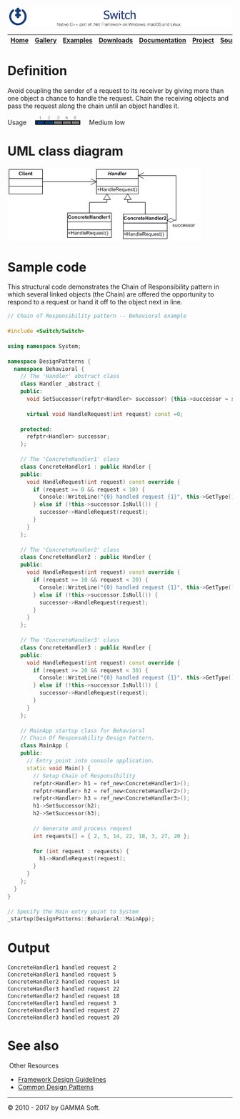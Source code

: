 ![Switch Header](Pictures/SwitchNativeC++port.png)

| [Home](Home.md) | [Gallery](Gallery.md) | [Examples](Examples.md) | [Downloads](Downloads.md) | [Documentation](Documentation.md) | [Project](https://sourceforge.net/projects/switchpro) | [Source](https://github.com/gammasoft71/switch) | [License](License.md) | [Contact](Contact.md) | [GAMMA Soft](https://gammasoft71.wixsite.com/gammasoft) |
|-----------------|-----------------------|-------------------------|-------------------------|-----------------------------------|-------------------------------------------------------|-------------------------------------------------|-----------------------|-----------------------|---------------------------------------------------------|

# Definition

Avoid coupling the sender of a request to its receiver by giving more than one object a chance to handle the request. Chain the receiving objects and pass the request along the chain until an object handles it.

Usage     ![Usage](Pictures/Usage2.png)     Medium low

# UML class diagram

![AbstractFactory](Pictures/DesignPatterns/chain.gif)

# Sample code

This structural code demonstrates the Chain of Responsibility pattern in which several linked objects (the Chain) are offered the opportunity to respond to a request or hand it off to the object next in line.

```c++
// Chain of Responsibility pattern -- Behavioral example
 
#include <Switch/Switch>
 
using namespace System;
 
namespace DesignPatterns {
  namespace Behavioral {
    // The 'Handler' abstract class
    class Handler _abstract {
    public:
      void SetSuccessor(refptr<Handler> successor) {this->successor = successor;}
      
      virtual void HandleRequest(int request) const =0;
 
    protected:
      refptr<Handler> successor;
    };
    
    // The 'ConcreteHandler1' class
    class ConcreteHandler1 : public Handler {
    public:
      void HandleRequest(int request) const override {
        if (request >= 0 && request < 10) {
          Console::WriteLine("{0} handled request {1}", this->GetType().Name, request);
        } else if (!this->successor.IsNull()) {
          successor->HandleRequest(request);
        }
      }
    };
    
    // The 'ConcreteHandler2' class
    class ConcreteHandler2 : public Handler {
    public:
      void HandleRequest(int request) const override {
        if (request >= 10 && request < 20) {
          Console::WriteLine("{0} handled request {1}", this->GetType().Name, request);
        } else if (!this->successor.IsNull()) {
          successor->HandleRequest(request);
        }
      }
    };
    
    // The 'ConcreteHandler3' class
    class ConcreteHandler3 : public Handler {
    public:
      void HandleRequest(int request) const override {
        if (request >= 20 && request < 30) {
          Console::WriteLine("{0} handled request {1}", this->GetType().Name, request);
        } else if (!this->successor.IsNull()) {
          successor->HandleRequest(request);
        }
      }
    };
    
    // MainApp startup class for Behavioral
    // Chain Of Responsability Design Pattern.
    class MainApp {
    public:
      // Entry point into console application.
      static void Main() {
        // Setup Chain of Responsibility
        refptr<Handler> h1 = ref_new<ConcreteHandler1>();
        refptr<Handler> h2 = ref_new<ConcreteHandler2>();
        refptr<Handler> h3 = ref_new<ConcreteHandler3>();
        h1->SetSuccessor(h2);
        h2->SetSuccessor(h3);
        
        // Generate and process request
        int requests[] = { 2, 5, 14, 22, 18, 3, 27, 20 };
        
        for (int request : requests) {
          h1->HandleRequest(request);
        }
      }
    };
  }
}
 
// Specify the Main entry point to System
_startup(DesignPatterns::Behavioral::MainApp);
```

# Output

```
ConcreteHandler1 handled request 2
ConcreteHandler1 handled request 5
ConcreteHandler2 handled request 14
ConcreteHandler3 handled request 22
ConcreteHandler2 handled request 18
ConcreteHandler1 handled request 3
ConcreteHandler3 handled request 27
ConcreteHandler3 handled request 20
```

# See also
​
Other Resources

* [Framework Design Guidelines](FrameworkDesignGuidelines.md)
* [Common Design Patterns](CommonDesignPatterns.md)

______________________________________________________________________________________________

© 2010 - 2017 by GAMMA Soft.
